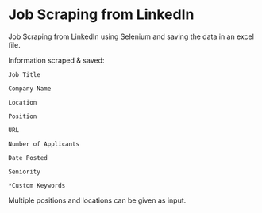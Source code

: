 
# Job Scraping from LinkedIn

Job Scraping from LinkedIn using Selenium and saving the data in an excel file. 

Information scraped & saved:

    Job Title	

    Company Name	

    Location	

    Position	

    URL	

    Number of Applicants	

    Date Posted	

    Seniority	

    *Custom Keywords


Multiple positions and locations can be given as input.
